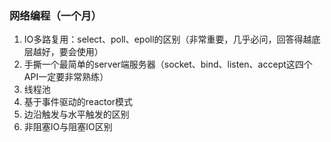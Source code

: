### 网络编程（一个月）
1. IO多路复用：select、poll、epoll的区别（非常重要，几乎必问，回答得越底层越好，要会使用）
2. 手撕一个最简单的server端服务器（socket、bind、listen、accept这四个API一定要非常熟练）
3. 线程池
4. 基于事件驱动的reactor模式
5. 边沿触发与水平触发的区别
6. 非阻塞IO与阻塞IO区别
